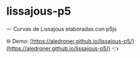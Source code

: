 # lissajous-p5

:wavy_dash: Curvas de Lissajous elaboradas con p5js

:globe_with_meridians: Demo: [https://aledroner.github.io/lissajous-p5/](https://aledroner.github.io/lissajous-p5/) :point_left: